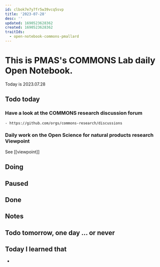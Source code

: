 ```yaml
---
id: clbok7e7y7fr5w39vcq5svp
title: '2023-07-28'
desc: ''
updated: 1690523628362
created: 1690523628362
traitIds:
  - open-notebook-commons-pmallard
---
```


# This is PMAS's COMMONS Lab daily Open Notebook.

Today is 2023.07.28

## Todo today

### Have a look at the COMMONS research discussion forum
    - https://github.com/orgs/commons-research/discussions

### Daily work on the Open Science for natural products research Viewpoint

See [[viewpoint]]


###
###

## Doing

## Paused

## Done

## Notes

## Todo tomorrow, one day ... or never 


###
###


## Today I learned that

- 